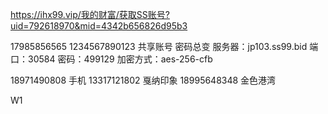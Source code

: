 https://ihx99.vip/我的财富/获取SS账号?uid=792618970&mid=4342b656826d95b3

17985856565 1234567890123   共享账号 密码总变 
服务器：jp103.ss99.bid
端口：30584
密码：499129
加密方式：aes-256-cfb

18971490808     手机
13317121802    戛纳印象
18995648348    金色港湾   

W1
